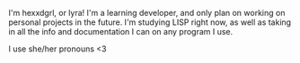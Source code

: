 I'm hexxdgrl, or lyra!
I'm a learning developer, and only plan on working on personal projects in the future.
I'm studying LISP right now, as well as taking in all the info and documentation I  can on any program I use.

I use she/her pronouns <3

<!---
hexxdgrl/hexxdgrl is a ✨ special ✨ repository because its `README.md` (this file) appears on your GitHub profile.
You can click the Preview link to take a look at your changes.
--->
